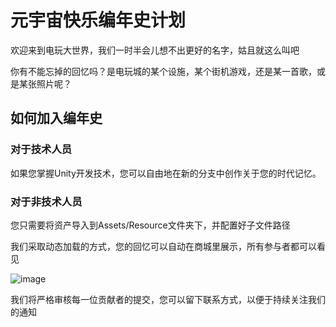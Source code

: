 # 元宇宙快乐编年史计划

欢迎来到电玩大世界，我们一时半会儿想不出更好的名字，姑且就这么叫吧

你有不能忘掉的回忆吗？是电玩城的某个设施，某个街机游戏，还是某一首歌，或是某张照片呢？

## 如何加入编年史

### 对于技术人员

如果您掌握Unity开发技术，您可以自由地在新的分支中创作关于您的时代记忆。

### 对于非技术人员

您只需要将资产导入到Assets/Resource文件夹下，并配置好子文件路径

我们采取动态加载的方式，您的回忆可以自动在商城里展示，所有参与者都可以看见

![image](https://github.com/user-attachments/assets/1d40b8ea-4021-47fd-9089-0942abbc68d4)

我们将严格审核每一位贡献者的提交，您可以留下联系方式，以便于持续关注我们的通知
